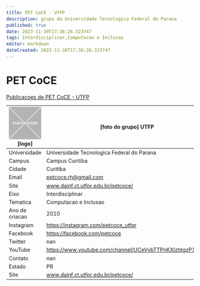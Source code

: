 ```yaml
---
title: PET CoCE - UTFP
description: grupo da Universidade Tecnologica Federal do Parana
published: true
date: 2023-11-30T17:36:26.323747
tags: Interdisciplinar,Computacao e Inclusao
editor: markdown
dateCreated: 2023-11-30T17:36:26.323747
---
```


# PET CoCE

[Publicacoes de PET CoCE - UTFP](/atividade/93PETCoCEUTFP/feed.md)

| ![placeholder.png](/placeholder.png) [logo] | [foto do grupo] UTFP         |
| ------------------------------------------- | ------------------------------------------------- |
| Universidade                                | Universidade Tecnologica Federal do Parana      |
| Campus                                      | Campus Curitiba            |
| Cidade                                      | Curitiba             |
| Email                                       | petcoce.rh@gmail.com             |
| Site                                        | www.dainf.ct.utfpr.edu.br/petcoce/              |
| Eixo                                        | Interdisciplinar              |
| Tematica                                    | Computacao e Inclusao          |
| Ano de criacao                              | 2010        |
| Instagram                                   | https://instagram.com/petcoce_utfpr         |
| Facebook                                    | https://facebook.com/petcoce          |
| Twitter                                     | nan           |
| YouTube                                     | https://www.youtube.com/channel/UCeVybTTPnKXIzhtgzP1fX2A           |
| Contato                                     | nan         |
| Estado                                      |  PR            |
| Site                                        | www.dainf.ct.utfpr.edu.br/petcoce/ |
